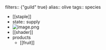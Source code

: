 filters:: {"guild" true}
alias:: olive
tags:: species

- [[staple]]
- state:: supply
- ![image.png](https://peach-geographical-bat-397.mypinata.cloud/ipfs/QmX34KXYnuECWoBKM4csZJ18kmETytxEehRdJR8o8ho8HZ)
- [[shader]]
- products
	- [[fruit]]